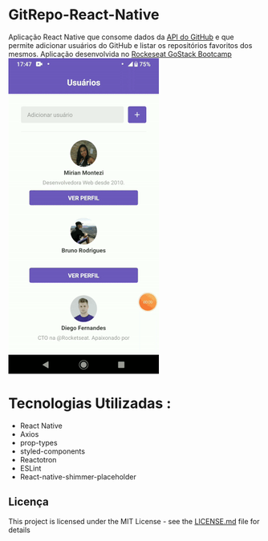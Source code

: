 # GitRepo-React-Native
  Aplicação React Native que consome dados da  <a href="https://developer.github.com/v3/" target="_blank">API do GitHub</a> e que permite adicionar usuários do GitHub  e listar os repositórios favoritos dos mesmos.
  Aplicação desenvolvida no <a href="https://rocketseat.com.br/bootcamp" target="_blank"> Rockeseat GoStack Bootcamp</a>     
    ![Git Repo React Native Demo](git-repo.gif)   
  

# Tecnologias Utilizadas :

* React Native
* Axios
* prop-types
* styled-components
* Reactotron
* ESLint
* React-native-shimmer-placeholder



## Licença

This project is licensed under the MIT License - see the [LICENSE.md](LICENSE.md) file for details


   


   
   
   
  

